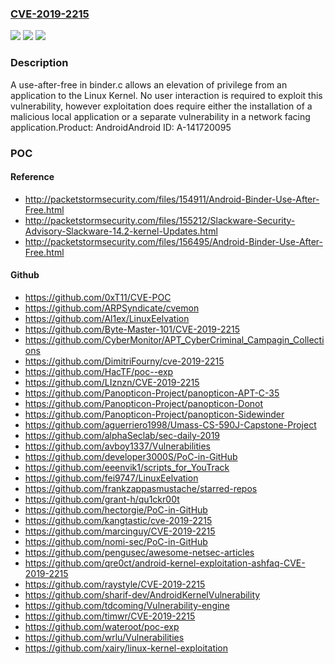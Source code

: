 ### [CVE-2019-2215](https://cve.mitre.org/cgi-bin/cvename.cgi?name=CVE-2019-2215)
![](https://img.shields.io/static/v1?label=Product&message=Android&color=blue)
![](https://img.shields.io/static/v1?label=Version&message=n%2Fa&color=blue)
![](https://img.shields.io/static/v1?label=Vulnerability&message=Elevation%20of%20privilege&color=brighgreen)

### Description

A use-after-free in binder.c allows an elevation of privilege from an application to the Linux Kernel. No user interaction is required to exploit this vulnerability, however exploitation does require either the installation of a malicious local application or a separate vulnerability in a network facing application.Product: AndroidAndroid ID: A-141720095

### POC

#### Reference
- http://packetstormsecurity.com/files/154911/Android-Binder-Use-After-Free.html
- http://packetstormsecurity.com/files/155212/Slackware-Security-Advisory-Slackware-14.2-kernel-Updates.html
- http://packetstormsecurity.com/files/156495/Android-Binder-Use-After-Free.html

#### Github
- https://github.com/0xT11/CVE-POC
- https://github.com/ARPSyndicate/cvemon
- https://github.com/Al1ex/LinuxEelvation
- https://github.com/Byte-Master-101/CVE-2019-2215
- https://github.com/CyberMonitor/APT_CyberCriminal_Campagin_Collections
- https://github.com/DimitriFourny/cve-2019-2215
- https://github.com/HacTF/poc--exp
- https://github.com/LIznzn/CVE-2019-2215
- https://github.com/Panopticon-Project/panopticon-APT-C-35
- https://github.com/Panopticon-Project/panopticon-Donot
- https://github.com/Panopticon-Project/panopticon-Sidewinder
- https://github.com/aguerriero1998/Umass-CS-590J-Capstone-Project
- https://github.com/alphaSeclab/sec-daily-2019
- https://github.com/avboy1337/Vulnerabilities
- https://github.com/developer3000S/PoC-in-GitHub
- https://github.com/eeenvik1/scripts_for_YouTrack
- https://github.com/fei9747/LinuxEelvation
- https://github.com/frankzappasmustache/starred-repos
- https://github.com/grant-h/qu1ckr00t
- https://github.com/hectorgie/PoC-in-GitHub
- https://github.com/kangtastic/cve-2019-2215
- https://github.com/marcinguy/CVE-2019-2215
- https://github.com/nomi-sec/PoC-in-GitHub
- https://github.com/pengusec/awesome-netsec-articles
- https://github.com/qre0ct/android-kernel-exploitation-ashfaq-CVE-2019-2215
- https://github.com/raystyle/CVE-2019-2215
- https://github.com/sharif-dev/AndroidKernelVulnerability
- https://github.com/tdcoming/Vulnerability-engine
- https://github.com/timwr/CVE-2019-2215
- https://github.com/wateroot/poc-exp
- https://github.com/wrlu/Vulnerabilities
- https://github.com/xairy/linux-kernel-exploitation

